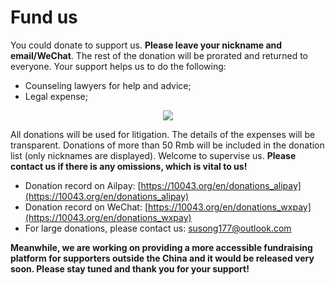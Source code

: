 <!--
 * @Author: WANG Maonan
 * @Date: 2021-05-12 22:19:30
 * @Description: 英文的捐款
 * @LastEditTime: 2021-05-17 20:03:20
-->
# Fund us

You could donate to support us. 
**Please leave your nickname and email/WeChat**. 
The rest of the donation will be prorated and returned to everyone. 
Your support helps us to do the following:

- Counseling lawyers for help and advice;
- Legal expense;

<p align="center">
    <img src="https://10043.org/assets/images/donations.png">
</p>

All donations will be used for litigation. 
The details of the expenses will be transparent. 
Donations of more than 50 Rmb will be included in the donation list (only nicknames are displayed). 
Welcome to supervise us. 
**Please contact us if there is any omissions, which is vital to us!**

- Donation record on Ailpay: [https://10043.org/en/donations_alipay](https://10043.org/en/donations_alipay)
- Donation record on WeChat: [https://10043.org/en/donations_wxpay](https://10043.org/en/donations_wxpay)
- For large donations, please contact us: susong177@outlook.com

**Meanwhile, we are working on providing a more accessible fundraising platform for supporters outside the China and it would be released very soon. Please stay tuned and thank you for your support!**


